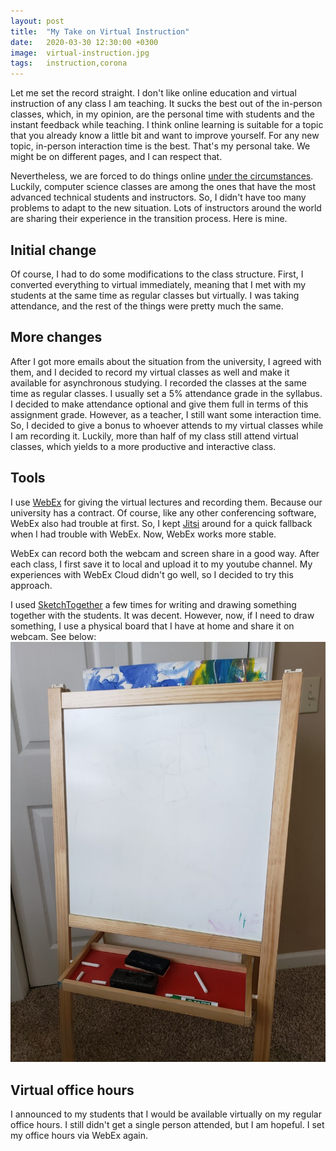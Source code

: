 ```yaml
---
layout: post
title:  "My Take on Virtual Instruction"
date:   2020-03-30 12:30:00 +0300
image:  virtual-instruction.jpg
tags:   instruction,corona
---
```


Let me set the record straight. I don't like online education and virtual instruction of any class I am teaching. It sucks the best out of the in-person classes, which, in my opinion, are the personal time with students and the instant feedback while teaching. I think online learning is suitable for a topic that you already know a little bit and want to improve yourself. For any new topic, in-person interaction time is the best. That's my personal take. We might be on different pages, and I can respect that.

Nevertheless, we are forced to do things online [under the circumstances](https://www.bsu.edu/news/press-center/archives/2020/3/covid-19). Luckily, computer science classes are among the ones that have the most advanced technical students and instructors. So, I didn't have too many problems to adapt to the new situation. Lots of instructors around the world are sharing their experience in the transition process. Here is mine.

## Initial change
Of course, I had to do some modifications to the class structure. First, I converted everything to virtual immediately, meaning that I met with my students at the same time as regular classes but virtually. I was taking attendance, and the rest of the things were pretty much the same.

## More changes
After I got more emails about the situation from the university, I agreed with them, and I decided to record my virtual classes as well and make it available for asynchronous studying. I recorded the classes at the same time as regular classes. I usually set a 5% attendance grade in the syllabus. I decided to make attendance optional and give them full in terms of this assignment grade. However, as a teacher, I still want some interaction time. So, I decided to give a bonus to whoever attends to my virtual classes while I am recording it. Luckily, more than half of my class still attend virtual classes, which yields to a more productive and interactive class.

## Tools
I use [WebEx](https://www.webex.com/) for giving the virtual lectures and recording them. Because our university has a contract. Of course, like any other conferencing software, WebEx also had trouble at first. So, I kept [Jitsi](https://meet.jit.si/) around for a quick fallback when I had trouble with WebEx. Now, WebEx works more stable.

WebEx can record both the webcam and screen share in a good way. After each class, I first save it to local and upload it to my youtube channel. My experiences with WebEx Cloud didn't go well, so I decided to try this approach.

I used [SketchTogether](https://sketchtogether.com/) a few times for writing and drawing something together with the students. It was decent. However, now, if I need to draw something, I use a physical board that I have at home and share it on webcam. See below:
![](/images/board.jpg)

## Virtual office hours
I announced to my students that I would be available virtually on my regular office hours. I still didn't get a single person attended, but I am hopeful. I set my office hours via WebEx again.